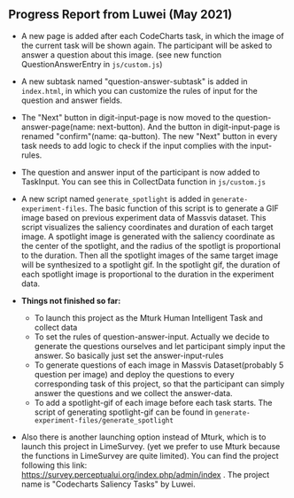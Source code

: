 ## Progress Report from Luwei (May 2021)

* A new page is added after each CodeCharts task, in which the image of the current task will be shown again. The participant will be asked to answer a question about this image. (see new function QuestionAnswerEntry in `js/custom.js`)
* A new subtask named "question-answer-subtask" is added in `index.html`, in which you can customize the rules of input for the question and answer fields.
* The "Next" button in digit-input-page is now moved to the question-answer-page(name: next-button). And the button in digit-input-page is renamed "confirm"(name: qa-button). The new "Next" button in every task needs to add logic to check if the input complies with the input-rules.
* The question and answer input of the participant is now added to TaskInput. You can see this in CollectData function in `js/custom.js`
* A new script named `generate_spotlight` is added in `generate-experiment-files`. The basic function of this script is to generate a GIF image based on previous experiment data of Massvis dataset. This script visualizes the saliency coordinates and duration of each target image. A spotlight image is generated with the saliency coordinate as the center of the spotlight, and the radius of the spotligt is proportional to the duration. Then all the spotlight images of the same target image will be synthesized to a spotlight gif. In the spotlight gif, the duration of each spotlight image is proportional to the duration in the experiment data.

* **Things not finished so far:**
    * To launch this project as the Mturk Human Intelligent Task and collect data
    * To set the rules of question-answer-input. Actually we decide to generate the questions ourselves and let participant simply input the    answer. So basically just set the answer-input-rules
    * To generate questions of each image in Massvis Dataset(probably 5 question per image) and deploy the questions to every corresponding task of
   this project, so that the participant can simply answer the questions and we collect the answer-data.
    * To add a spotlight-gif of each image before each task starts. The script of generating spotlight-gif can be found in `generate-experiment-files/generate_spotlight`
* Also there is another launching option instead of Mturk, which is to launch this project in LimeSurvey. (yet we prefer to use Mturk because the functions in LimeSurvey are quite limited). You can find the project following this link: https://survey.perceptualui.org/index.php/admin/index . The project name is "Codecharts Saliency Tasks" by Luwei.

